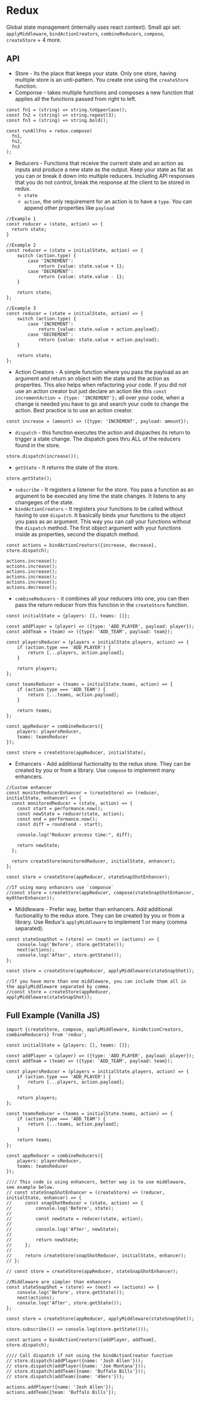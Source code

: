 # Redux
Global state management (internally uses react context). Small api set: `applyMiddleware`, `bindActionCreators`, `combineReducers`, `compose`, `createStore` + 4 more.

## API
+ Store - Its the place that keeps your state. Only one store, having multiple store is an unti-pattern. You create one using the `createStore` function.
+ Componse - takes multiple functions and composes a new function that applies all the functions passed from right to left.
```
const fn1 = (string) => string.toUpperCase();
const fn2 = (string) => string.repeat(3);
const fn3 = (string) => string.bold();

const runAllFns = redux.compose(
  fn1,
  fn2,
  fn3
);
```
+ Reducers - Functions that receive the current state and an action as inputs and produce a new state as the output. Keep your state as flat as you can or break it down into multiple reducers. Including API responses that you do not control, break the response at the client to be stored in redux. 
  - `state`
  - `action`, the only requirement for an action is to have a `type`.  You can append other properties like `payload`
```
//Example 1
const reducer = (state, action) => {
  return state;
}

//Example 2
const reducer = (state = initialState, action) => {
    switch (action.type) {
        case 'INCREMENT':
            return {value: state.value + 1};
        case 'DECREMENT':
            return {value: state.value - 1};
    }

    return state;
};

//Example 3
const reducer = (state = initialState, action) => {
    switch (action.type) {
        case 'INCREMENT':
            return {value: state.value + action.payload};
        case 'DECREMENT':
            return {value: state.value + action.payload};
    }

    return state;
};
```
+ Action Creators - A simple function where you pass the payload as an argument and return an object with the state and the action as properties.  This also helps when refactoring your code.  If you did not use an action creator but just declare an action like this `const incrementAction = {type: 'INCREMENT'};` all over your code, when a change is needed you have to go and search your code to change the action.  Best practice is to use an action creator.
```
const increase = (amount) => ({type: 'INCREMENT', payload: amount});
```
+ `dispatch` - this function executes the action and dispaches its return to trigger a state change.  The dispatch goes thru ALL of the reducers found in the store.
```
store.dispatch(increase());
```
+ `getState` - It returns the state of the store.
```
store.getState();
```
+ `subscribe` - It registers a listener for the store. You pass a function as an argument to be executed any time the state changes. It listens to any changeges of the state.
+ `bindActionCreators` - It registers your functions to be called without having to use `dispatch`.  It basically binds your functions to the object you pass as an argument. This way you can call your functions without the `dispatch` method.  The first object argument with your functions inside as properties, second the dispatch method.
```
const actions = bindActionCreators({increase, decrease}, store.dispatch);

actions.increase();
actions.increase();
actions.increase();
actions.increase();
actions.increase();
actions.decrease();
```
+ `combineReducers` - it combines all your reducers into one, you can then pass the return reducer from this function in the `createStore` function.
```
const initialState = {players: [], teams: []};

const addPlayer = (player) => ({type: 'ADD_PLAYER', payload: player});
const addTeam = (team) => ({type: 'ADD_TEAM', payload: team});

const playersReducer = (players = initialState.players, action) => {
    if (action.type === 'ADD_PLAYER') {
        return [...players, action.payload];
    }

    return players;
};

const teamsReducer = (teams = initialState.teams, action) => {
    if (action.type === 'ADD_TEAM') {
        return [...teams, action.payload];
    }

    return teams;
};

const appReducer = combineReducers({
    players: playersReducer,
    teams: teamsReducer
});

const store = createStore(appReducer, initialState);
```
+ Enhancers - Add additional fuctionality to the redux store. They can be created by you or from a library.  Use `compose` to implement many enhancers.
```
//Custom enhancer
const monitorReducerEnhancer = (createStore) => (reducer, initialState, enhancer) => {
  const monitoredReducer = (state, action) => {
    const start = performance.now();
    const newState = reducer(state, action);
    const end = performance.now();
    const diff = round(end - start);

    console.log("Reducer process time:", diff);

    return newState;
  };

  return createStore(monitoredReducer, initialState, enhancer);
};

const store = createStore(appReducer, stateSnapShotEnhancer);

//If using many enhancers use `componse`
//const store = createStore(appReducer, compose(stateSnapShotEnhancer, myOtherEnhancer));
```
+ Middleware - Prefer way, better than enhancers. Add additional fuctionality to the redux store. They can be created by you or from a library. Use Redux's `applyMiddleware` to implement 1 or many (comma separated).
```
const stateSnapShot = (store) => (next) => (actions) => {
    console.log('Before', store.getState());
    next(actions);
    console.log('After', store.getState());
};

const store = createStore(appReducer, applyMiddleware(stateSnapShot));

//If you have more than one middleware, you can include them all in the applyMiddleware separated by comma.
//const store = createStore(appReducer, applyMiddleware(stateSnapShot));
```

## Full Example (Vanilla JS)
```
import {createStore, compose, applyMiddleware, bindActionCreators, combineReducers} from 'redux';

const initialState = {players: [], teams: []};

const addPlayer = (player) => ({type: 'ADD_PLAYER', payload: player});
const addTeam = (team) => ({type: 'ADD_TEAM', payload: team});

const playersReducer = (players = initialState.players, action) => {
    if (action.type === 'ADD_PLAYER') {
        return [...players, action.payload];
    }

    return players;
};

const teamsReducer = (teams = initialState.teams, action) => {
    if (action.type === 'ADD_TEAM') {
        return [...teams, action.payload];
    }

    return teams;
};

const appReducer = combineReducers({
    players: playersReducer,
    teams: teamsReducer
});

//// This code is using enhancers, better way is to use middleware, see example below.
// const stateSnapShotEnhancer = (createStore) => (reducer, initialState, enhancer) => {
//     const snapShotReducer = (state, action) => {
//         console.log('Before', state);
//
//         const newState = reducer(state, action);
//
//         console.log('After', newState);
//
//         return newState;
//     };
//
//     return createStore(snapShotReducer, initialState, enhancer);
// };

// const store = createStore(appReducer, stateSnapShotEnhancer);

//Middleware are simpler than enhancers
const stateSnapShot = (store) => (next) => (actions) => {
    console.log('Before', store.getState());
    next(actions);
    console.log('After', store.getState());
};

const store = createStore(appReducer, applyMiddleware(stateSnapShot));

store.subscribe(() => console.log(store.getState()));

const actions = bindActionCreators({addPlayer, addTeam}, store.dispatch);

//// Call dispatch if not using the bindActionCreator function
// store.dispatch(addPlayer({name: 'Josh Allen'}));
// store.dispatch(addPlayer({name: 'Joe Montana'}));
// store.dispatch(addTeam({name: 'Buffalo Bills'}));
// store.dispatch(addTeam({name: '49ers'}));

actions.addPlayer({name: 'Josh Allen'});
actions.addTeam({team: 'Buffalo Bills'});

```
